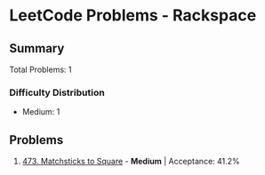# LeetCode Problems - Rackspace

## Summary
Total Problems: 1

### Difficulty Distribution

- Medium: 1

## Problems

1. [473. Matchsticks to Square](https://leetcode.com/problems/matchsticks-to-square/) - **Medium** | Acceptance: 41.2%